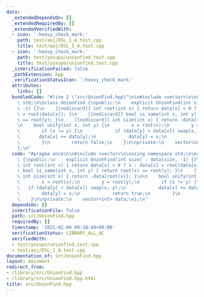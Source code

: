 ```yaml
---
data:
  _extendedDependsOn: []
  _extendedRequiredBy: []
  _extendedVerifiedWith:
  - icon: ':heavy_check_mark:'
    path: test/aoj/DSL_1_A.test.cpp
    title: test/aoj/DSL_1_A.test.cpp
  - icon: ':heavy_check_mark:'
    path: test/yosupo/unionfind.test.cpp
    title: test/yosupo/unionfind.test.cpp
  _isVerificationFailed: false
  _pathExtension: hpp
  _verificationStatusIcon: ':heavy_check_mark:'
  attributes:
    links: []
  bundledCode: "#line 2 \"src/UnionFind.hpp\"\n\n#include <vector>\n\nusing namespace\
    \ std;\n\nclass UnionFind {\npublic:\n    explicit UnionFind(int size) : data(size,\
    \ -1) {}\n    [[nodiscard]] int root(int x) { return data[x] < 0 ? x : data[x]\
    \ = root(data[x]); }\n    [[nodiscard]] bool is_same(int x, int y) { return root(x)\
    \ == root(y); }\n    [[nodiscard]] int size(int x) { return -data[root(x)]; }\n\
    \n    bool unify(int x, int y) {\n        x = root(x);\n        y = root(y);\n\
    \        if (x != y) {\n            if (data[y] < data[x]) swap(x, y);\n     \
    \       data[x] += data[y];\n            data[y] = x;\n            return true;\n\
    \        }\n        return false;\n    }\n\nprivate:\n    vector<int> data;\n\
    };\n"
  code: "#pragma once\n\n#include <vector>\n\nusing namespace std;\n\nclass UnionFind\
    \ {\npublic:\n    explicit UnionFind(int size) : data(size, -1) {}\n    [[nodiscard]]\
    \ int root(int x) { return data[x] < 0 ? x : data[x] = root(data[x]); }\n    [[nodiscard]]\
    \ bool is_same(int x, int y) { return root(x) == root(y); }\n    [[nodiscard]]\
    \ int size(int x) { return -data[root(x)]; }\n\n    bool unify(int x, int y) {\n\
    \        x = root(x);\n        y = root(y);\n        if (x != y) {\n         \
    \   if (data[y] < data[x]) swap(x, y);\n            data[x] += data[y];\n    \
    \        data[y] = x;\n            return true;\n        }\n        return false;\n\
    \    }\n\nprivate:\n    vector<int> data;\n};\n"
  dependsOn: []
  isVerificationFile: false
  path: src/UnionFind.hpp
  requiredBy: []
  timestamp: '2021-02-04 09:18:49+09:00'
  verificationStatus: LIBRARY_ALL_AC
  verifiedWith:
  - test/yosupo/unionfind.test.cpp
  - test/aoj/DSL_1_A.test.cpp
documentation_of: src/UnionFind.hpp
layout: document
redirect_from:
- /library/src/UnionFind.hpp
- /library/src/UnionFind.hpp.html
title: src/UnionFind.hpp
---
```

